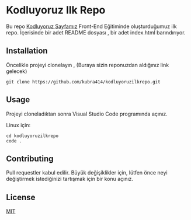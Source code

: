 # Kodluyoruz Ilk Repo

Bu repo [Kodluyoruz Sayfamız](https://www.kodluyoruz.org/) Front-End Eğitiminde oluşturduğumuz ilk repo. İçerisinde bir adet README dosyası , bir adet index.html barındırıyor.

## Installation
Öncelikle projeyi clonelayın , (Buraya sizin reponuzdan aldığınız link gelecek)
```
git clone https://github.com/kubra414/kodluyoruzilkrepo.git
```
## Usage
Projeyi cloneladıktan sonra Visual Studio Code programında açınız.

Linux için:

```
cd kodluyoruzilkrepo
code .
```

## Contributing
Pull requestler kabul edilir. Büyük değişiklikler için, lütfen önce neyi değiştirmek istediğinizi tartışmak için bir konu açınız.
## License
[MIT](https://github.com/kubra414/kodluyoruzilkrepo/blob/main/LICENSE)
